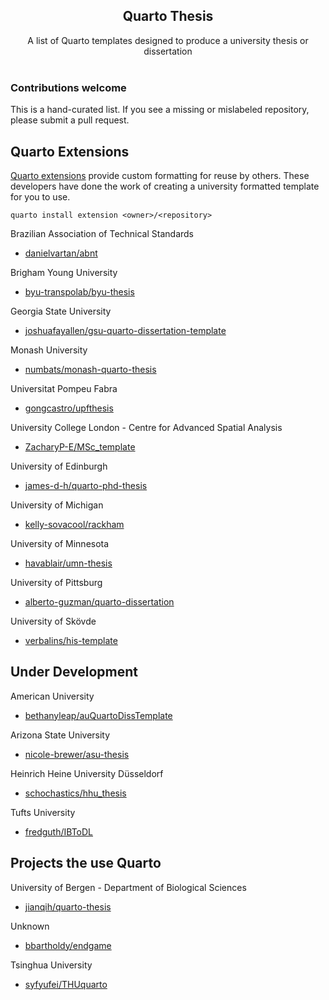 <h2 align='center'>Quarto Thesis</h2>

<p align='center'>
A list of Quarto templates designed to produce a university thesis or dissertation
<br><br>

### Contributions welcome
This is a hand-curated list. If you see a missing or mislabeled repository, please submit a pull request. 

## Quarto Extensions

[Quarto extensions](https://quarto.org/docs/extensions/creating.html) provide custom formatting for reuse by others. These developers have done the work of creating a university formatted template for you to use.

```
quarto install extension <owner>/<repository>
```

Brazilian Association of Technical Standards
- [danielvartan/abnt](https://github.com/danielvartan/abnt)

Brigham Young University
- [byu-transpolab/byu-thesis](https://github.com/byu-transpolab/byu-thesis)

Georgia State University
- [joshuafayallen/gsu-quarto-dissertation-template](https://github.com/joshuafayallen/gsu-quarto-dissertation-template)

Monash University
- [numbats/monash-quarto-thesis](https://github.com/numbats/monash-quarto-thesis)

Universitat Pompeu Fabra 
- [gongcastro/upfthesis](https://github.com/gongcastro/upfthesis)

University College London - Centre for Advanced Spatial Analysis
- [ZacharyP-E/MSc_template](https://github.com/ZacharyP-E/MSc_template)

University of Edinburgh
- [james-d-h/quarto-phd-thesis](https://github.com/james-d-h/quarto-phd-thesis)

University of Michigan
- [kelly-sovacool/rackham](https://github.com/kelly-sovacool/rackham)

University of Minnesota 
- [havablair/umn-thesis](https://github.com/havablair/umn-thesis)

University of Pittsburg
- [alberto-guzman/quarto-dissertation](https://github.com/alberto-guzman/quarto-dissertation)

University of Skövde
- [verbalins/his-template](https://github.com/verbalins/his-template)



## Under Development


American University
- [bethanyleap/auQuartoDissTemplate](https://github.com/bethanyleap/auQuartoDissTemplate)

Arizona State University
- [nicole-brewer/asu-thesis](https://github.com/nicole-brewer/asu-thesis)

Heinrich Heine University Düsseldorf
- [schochastics/hhu_thesis](https://github.com/schochastics/hhu_thesis)

Tufts University
- [fredguth/IBToDL](https://github.com/fredguth/IBToDL)

## Projects the use Quarto

University of Bergen - Department of Biological Sciences
- [jianqih/quarto-thesis](https://github.com/jianqih/quarto-thesis)

Unknown
- [bbartholdy/endgame](https://github.com/bbartholdy/endgame)

Tsinghua University
- [syfyufei/THUquarto](https://github.com/syfyufei/THUquarto)
